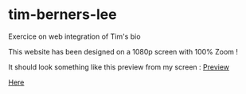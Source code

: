 # tim-berners-lee
Exercice on web integration of Tim's bio

This website has been designed on a 1080p screen with 100% Zoom ! 

It should look something like this preview from my screen : [Preview](https://marchoutreille.github.io/tim-berners-lee/preview.png)

[Here]( https://marchoutreille.github.io/tim-berners-lee/)
